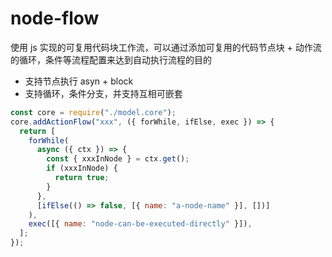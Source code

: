 # node-flow

使用 js 实现的可复用代码块工作流，可以通过添加可复用的代码节点块 + 动作流的循环，条件等流程配置来达到自动执行流程的目的

- 支持节点执行 asyn + block
- 支持循环，条件分支，并支持互相可嵌套

```javascript
const core = require("./model.core");
core.addActionFlow("xxx", ({ forWhile, ifElse, exec }) => {
  return [
    forWhile(
      async ({ ctx }) => {
        const { xxxInNode } = ctx.get();
        if (xxxInNode) {
          return true;
        }
      },
      [ifElse(() => false, [{ name: "a-node-name" }], [])]
    ),
    exec([{ name: "node-can-be-executed-directly" }]),
  ];
});
```
